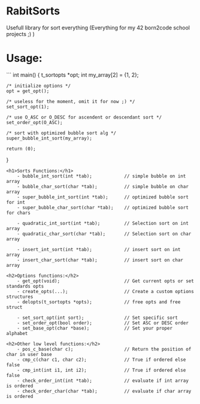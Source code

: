 RabitSorts
==========

Usefull library for sort everything (Everything for my 42 born2code school projects ;) )

<h1>Usage:</h1>
```
int		main() {
	t_sortopts		*opt;
	int				my_array[2] = {1, 2};

	/* initialize options */
	opt = get_opt();

	/* useless for the moment, omit it for now ;) */
	set_sort_opt(1);

	/* use O_ASC or O_DESC for ascendent or descendant sort */
	set_order_opt(O_ASC);

	/* sort with optimized bubble sort alg */
	super_bubble_int_sort(my_array);

	return (0);
}
```
<h1>Sorts Functions:</h1>
	- bubble_int_sort(int *tab); 			// simple bubble on int array
	- bubble_char_sort(char *tab); 			// simple bubble on char array
	- super_bubble_int_sort(int *tab);		// optimized bubble sort for int
	- super_bubble_char_sort(char *tab);	// optimized bubble sort for chars

	- quadratic_int_sort(int *tab);			// Selection sort on int array
	- quadratic_char_sort(char *tab);		// Selection sort on char array

	- insert_int_sort(int *tab);			// insert sort on int array
	- insert_char_sort(char *tab);			// insert sort on char array

<h2>Options functions:</h2>
	- get_opt(void);						// Get current opts or set standards opts
	- create_opts(...);						// Create a custom options structures
	- delopts(t_sortopts *opts);			// free opts and free struct

	- set_sort_opt(int sort);				// Set specific sort
	- set_order_opt(bool order);			// Set ASC or DESC order
	- set_base_opt(char *base);				// Set your proper alphabet

<h2>Other low level functions:</h2>
	- pos_c_base(char c);					// Return the position of char in user base
	- cmp_c(char c1, char c2);				// True if ordered else false
	- cmp_int(int i1, int i2);				// True if ordered else false
	- check_order_int(int *tab);			// evaluate if int array is ordered
	- check_order_char(char *tab);			// evaluate if char array is ordered